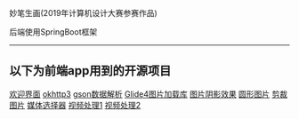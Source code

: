 妙笔生画(2019年计算机设计大赛参赛作品)

后端使用SpringBoot框架

---
## 以下为前端app用到的开源项目
[欢迎界面](https://github.com/txusballesteros/welcome-coordinator)
[okhttp3](https://square.github.io/okhttp/)
[gson数据解析](https://github.com/google/gson)
[Glide4图片加载库](https://github.com/bumptech/glide)
[图片阴影效果](https://github.com/yingLanNull/ShadowImageView)
[圆形图片](https://github.com/hdodenhof/CircleImageView)
[剪裁图片](https://github.com/ArthurHub/Android-Image-Cropper)
[媒体选择器](https://github.com/HuanTanSheng/EasyPhotosc)
[视频处理1](https://github.com/jcodec/jcodec)
[视频处理2](https://github.com/yangjie10930/EpMedia)

